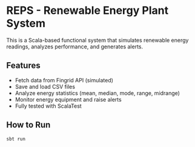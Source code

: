 # REPS - Renewable Energy Plant System

This is a Scala-based functional system that simulates renewable energy readings, analyzes performance, and generates alerts.

## Features

- Fetch data from Fingrid API (simulated)
- Save and load CSV files
- Analyze energy statistics (mean, median, mode, range, midrange)
- Monitor energy equipment and raise alerts
- Fully tested with ScalaTest

## How to Run

```bash
sbt run
